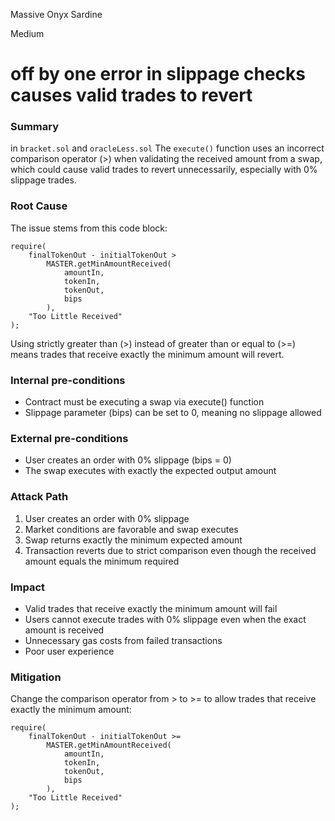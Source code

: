 Massive Onyx Sardine

Medium

# off by one error in slippage checks causes valid trades to revert

### Summary
in `bracket.sol` and `oracleLess.sol`
The `execute()` function uses an incorrect comparison operator (>) when validating the received amount from a swap, which could cause valid trades to revert unnecessarily, especially with 0% slippage trades.

### Root Cause

The issue stems from this code block:

```solidity
require(
    finalTokenOut - initialTokenOut > 
        MASTER.getMinAmountReceived(
            amountIn,
            tokenIn,
            tokenOut,
            bips
        ),
    "Too Little Received"
);
```


Using strictly greater than (>) instead of greater than or equal to (>=) means trades that receive exactly the minimum amount will revert.

### Internal pre-conditions

- Contract must be executing a swap via execute() function
- Slippage parameter (bips) can be set to 0, meaning no slippage allowed

### External pre-conditions

- User creates an order with 0% slippage (bips = 0)
- The swap executes with exactly the expected output amount

### Attack Path

1. User creates an order with 0% slippage
2. Market conditions are favorable and swap executes
3. Swap returns exactly the minimum expected amount
4. Transaction reverts due to strict comparison even though the received amount equals the minimum required

### Impact

- Valid trades that receive exactly the minimum amount will fail
- Users cannot execute trades with 0% slippage even when the exact amount is received
- Unnecessary gas costs from failed transactions
- Poor user experience

### Mitigation

Change the comparison operator from > to >= to allow trades that receive exactly the minimum amount:

```solidity
require(
    finalTokenOut - initialTokenOut >= 
        MASTER.getMinAmountReceived(
            amountIn,
            tokenIn,
            tokenOut,
            bips
        ),
    "Too Little Received"
);
```